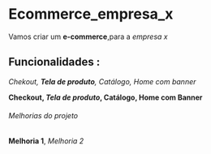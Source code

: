 # Ecommerce_empresa_x

Vamos criar um **e-commerce**,para a *empresa x*

## Funcionalidades :

_Chekout, **Tela de produto**, Catálogo, Home com banner_

**Checkout, _Tela de produto_, Catálogo, Home com Banner**

###### Melhorias do projeto

__Melhoria 1__, _Melhoria 2_
